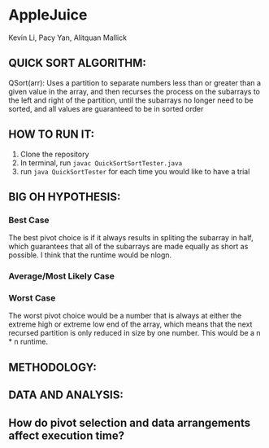 # AppleJuice
<p> Kevin Li, Pacy Yan, Alitquan Mallick </p>

<h2> QUICK SORT ALGORITHM: </h2>
<p> QSort(arr): Uses a partition to separate numbers less than or greater than a given value in the array, and then recurses the process on the subarrays to the left and right of the partition, until the subarrays no longer need to be sorted, and all values are guaranteed to be in sorted order </p>

<h2> HOW TO RUN IT: </h2>
<ol> 
<li> Clone the repository </li>
<li> In terminal, run <code>javac QuickSortSortTester.java</code> </li>
<li> run <code>java QuickSortTester</code> for each time you would like to have a trial</li>
</ol>

<h2> BIG OH HYPOTHESIS: </h2>
<h3> Best Case </h3>
<p> The best pivot choice is if it always results in spliting the subarray in half, which guarantees that all of the subarrays are made equally as short as possible. I think that the runtime would be nlogn. </p>
<h3> Average/Most Likely Case </h3>
<h3> Worst Case </h3>
<p> The worst pivot choice would be a number that is always at either the extreme high or extreme low end of the array, which means that the next recursed partition is only reduced in size by one number. This would be a n * n runtime. </p>

<h2> METHODOLOGY: </h2>

<h2> DATA AND ANALYSIS: </h2>

<h2> How do pivot selection and data arrangements affect execution time? </h2>
